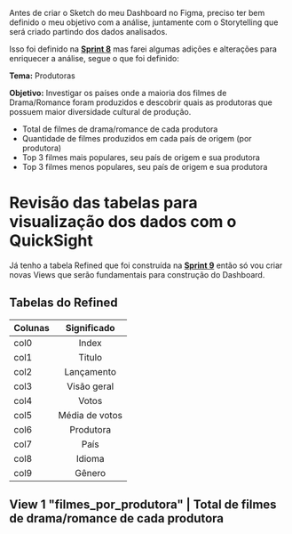 Antes de criar o Sketch do meu Dashboard no Figma, preciso ter bem definido o meu objetivo com a análise, juntamente com o Storytelling que será criado partindo dos dados analisados.

Isso foi definido na __[Sprint 8](https://github.com/ianpt0/programa-de-bolsas-compass/tree/master/sprint-08)__ mas farei algumas adições e alterações para enriquecer a análise, segue o que foi definido:

**Tema:** Produtoras

**Objetivo:** Investigar os países onde a maioria dos filmes de Drama/Romance foram produzidos e descobrir quais as produtoras que possuem maior diversidade cultural de produção.

- Total de filmes de drama/romance de cada produtora 
- Quantidade de filmes produzidos em cada país de origem (por produtora)
- Top 3 filmes mais populares, seu país de origem e sua produtora
- Top 3 filmes menos populares, seu país de origem e sua produtora

# Revisão das tabelas para visualização dos dados com o QuickSight

Já tenho a tabela Refined que foi construída na __[Sprint 9](https://github.com/ianpt0/programa-de-bolsas-compass/tree/master/sprint-09/assignment-4-modelagem-dados-refined)__ então só vou criar novas Views que serão fundamentais para construção do Dashboard.

## Tabelas do Refined

| Colunas       | Significado   |
| ------------- |:-------------:|
| col0          | Index         |
| col1          | Titulo        |
| col2          | Lançamento    |
| col3          | Visão geral   |
| col4          | Votos         |
| col5          | Média de votos|
| col6          | Produtora     |
| col7          | País          |
| col8          | Idioma        |
| col9          | Gênero        |

## View 1 "filmes_por_produtora" | Total de filmes de drama/romance de cada produtora 


